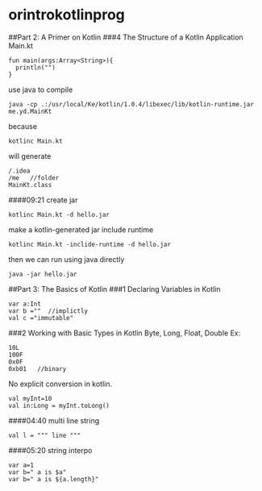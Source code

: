 # orintrokotlinprog
##Part 2: A Primer on Kotlin
###4 The Structure of a Kotlin Application
Main.kt
```
fun main(args:Array<String>){
  println("")
}
```

use java to compile
```
java -cp .:/usr/local/Ke/kotlin/1.0.4/libexec/lib/kotlin-runtime.jar me.yd.MainKt
```
because
```
kotlinc Main.kt
```
will generate
```
/.idea
/me   //folder
MainKt.class
```

####09:21 create jar
```
kotlinc Main.kt -d hello.jar
```
make a kotlin-generated jar include runtime
```
kotlinc Main.kt -inclide-runtime -d hello.jar
```
then we can run using java directly
```
java -jar hello.jar
```
##Part 3: The Basics of Kotlin
###1 Declaring Variables in Kotlin
```
var a:Int
var b =""  //implictly
val c ="immutable"
```
###2 Working with Basic Types in Kotlin
Byte, Long, Float, Double Ex:
```
10L
100F
0x0F
0xb01   //binary
```
No explicit conversion in kotlin.
```
val myInt=10
val in:Long = myInt.toLong()
```
####04:40 multi line string
```
val l = """ line """
```
####05:20 string interpo
```
var a=1
var b=" a is $a"
var b=" a is ${a.length}"
```
